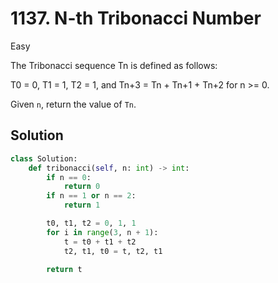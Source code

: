 # 1137. N-th Tribonacci Number

Easy

The Tribonacci sequence Tn is defined as follows:

T0 = 0, T1 = 1, T2 = 1, and Tn+3 = Tn + Tn+1 + Tn+2 for n >= 0.

Given `n`, return the value of `Tn`.

## Solution

```python
class Solution:
    def tribonacci(self, n: int) -> int:
        if n == 0:
            return 0
        if n == 1 or n == 2:
            return 1

        t0, t1, t2 = 0, 1, 1
        for i in range(3, n + 1):
            t = t0 + t1 + t2
            t2, t1, t0 = t, t2, t1

        return t
```
